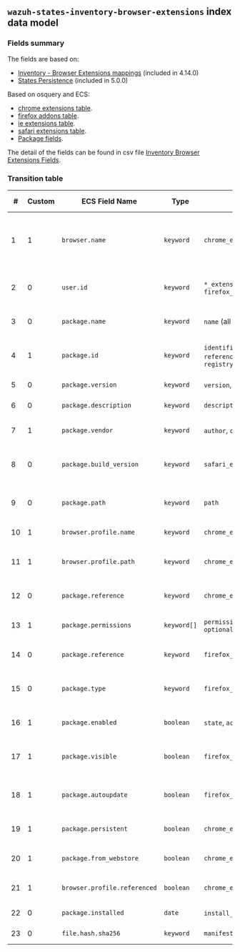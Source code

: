 ## `wazuh-states-inventory-browser-extensions` index data model

### Fields summary

The fields are based on:
- [Inventory - Browser Extensions mappings](https://github.com/wazuh/wazuh-agent/issues/805#issuecomment-3050200310) (included in 4.14.0)
- [States Persistence](https://github.com/wazuh/wazuh/issues/29840#issuecomment-2937251736) (included in 5.0.0)

Based on osquery and ECS:

- [chrome extensions table](https://osquery.io/schema/5.16.0/#chrome_extensions).
- [firefox addons table](https://osquery.io/schema/5.16.0/#firefox_addons).
- [ie extensions table](https://osquery.io/schema/5.16.0/#ie_extensions).
- [safari extensions table](https://osquery.io/schema/5.16.0/#safari_extensions).
- [Package fields](https://www.elastic.co/docs/reference/ecs/ecs-package).

The detail of the fields can be found in csv file [Inventory Browser Extensions Fields](fields.csv).

### Transition table

| #   | Custom | ECS Field Name               | Type        | Source(s)                                                 | Browser / OS            | Description                                             |
| --- | ------ | ---------------------------- | ----------- | --------------------------------------------------------- | ----------------------- | ------------------------------------------------------- |
| 1   | 1      | `browser.name`               | `keyword`   | `chrome_extensions.browser_type`                          | All                     | Browser name: `chrome`, `firefox`, `safari`, `ie`, etc. |
| 2   | 0      | `user.id`                    | `keyword`   | `*_extensions.uid` or `firefox_addons.uid`                | All except IE           | Local user who owns the extension                       |
| 3   | 0      | `package.name`               | `keyword`   | `name` (all tables)                                       | All                     | Display name of the extension                           |
| 4   | 1      | `package.id`                 | `keyword`   | `identifier`, `referenced_identifier`, `registry_path`    | All                     | Unique identifier of the extension                      |
| 5   | 0      | `package.version`            | `keyword`   | `version`, `bundle_version`                               | All                     | Extension version                                       |
| 6   | 0      | `package.description`        | `keyword`   | `description`                                             | All                     | Optional description                                    |
| 7   | 1      | `package.vendor`             | `keyword`   | `author`, `creator`, `copyright`                          | Chrome, Firefox, Safari | Author or creator                                       |
| 8   | 0      | `package.build_version`      | `keyword`   | `safari_extensions.sdk`                                   | Safari                  | Bundle SDK used to compile the extension                |
| 9   | 0      | `package.path`               | `keyword`   | `path`                                                    | All                     | Path to extension files or manifest                     |
| 10  | 1      | `browser.profile.name`       | `keyword`   | `chrome_extensions.profile`                               | Chrome                  | Chrome profile name                                     |
| 11  | 1      | `browser.profile.path`       | `keyword`   | `chrome_extensions.profile_path`                          | Chrome                  | File system path to the Chrome profile                  |
| 12  | 0      | `package.reference`          | `keyword`   | `chrome_extensions.update_url`                            | Chrome                  | Update URL for the extension                            |
| 13  | 1      | `package.permissions`        | `keyword[]` | `permissions`, `permissions_json`, `optional_permissions` | Chrome                  | Required or optional permissions                        |
| 14  | 0      | `package.reference`          | `keyword`   | `firefox_addons.source_url`                               | Firefox                 | URL that installed the addon                            |
| 15  | 0      | `package.type`               | `keyword`   | `firefox_addons.type`                                     | Firefox                 | Type of addon: `extension`, `webapp`, etc.              |
| 16  | 1      | `package.enabled`            | `boolean`   | `state`, `active`, `disabled`, `visible`                  | Chrome, Firefox         | Whether the extension is enabled.                       |
| 17  | 1      | `package.visible`            | `boolean`   | `firefox_addons.visible`                                  | Firefox                 | Whether the addon is visible in the toolbar             |
| 18  | 1      | `package.autoupdate`         | `boolean`   | `firefox_addons.autoupdate`                               | Firefox                 | If the addon uses background updates                    |
| 19  | 1      | `package.persistent`         | `boolean`   | `chrome_extensions.persistent`                            | Chrome                  | Persistent across tabs (1 or 0)                         |
| 20  | 1      | `package.from_webstore`      | `boolean`   | `chrome_extensions.from_webstore`                         | Chrome                  | Installed from webstore                                 |
| 21  | 1      | `browser.profile.referenced` | `boolean`   | `chrome_extensions.referenced`                            | Chrome                  | Referenced by Chrome Preferences                        |
| 22  | 0      | `package.installed`          | `date`      | `install_time` / `install_timestamp`                      | Chrome                  | Install time (epoch)                                    |
| 23  | 0      | `file.hash.sha256`           | `keyword`   | `manifest_hash`                                           | Chrome                  | SHA256 of manifest.json                                 |
